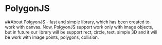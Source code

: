 # PolygonJS
 ##About
  PolgyonJS - fast and simple library, which has been created to work with canvas. Now, PolgyonJS support work only with image objects, but
  in future our library will be support rect, circle, text, simple 3D and it will be work with image points, polygons, collision.

